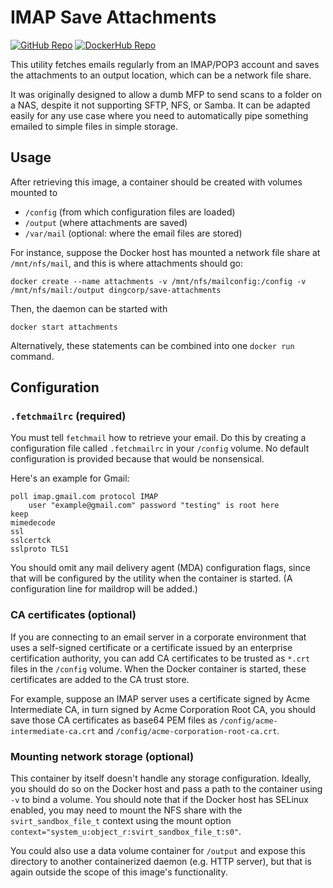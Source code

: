 IMAP Save Attachments
=======================

[![GitHub Repo](https://img.shields.io/badge/GitHub-repo-brightgreen?logo=github)](https://github.com/JenswBE/docker-save-attachments)
[![DockerHub Repo](https://img.shields.io/badge/DockerHub-repo-blue?logo=docker)](https://hub.docker.com/r/jenswbe/imap-save-attachments)

This utility fetches emails regularly from an IMAP/POP3 account and saves the attachments to an output location, which can be a network file share.

It was originally designed to allow a dumb MFP to send scans to a folder on a NAS, despite it not supporting SFTP, NFS, or Samba. It can be adapted easily for any use case where you need to automatically pipe something emailed to simple files in simple storage.

## Usage

After retrieving this image, a container should be created with volumes mounted to

- `/config` (from which configuration files are loaded)
- `/output` (where attachments are saved)
- `/var/mail` (optional: where the email files are stored)

For instance, suppose the Docker host has mounted a network file share at `/mnt/nfs/mail`, and this is where attachments should go: 

```
docker create --name attachments -v /mnt/nfs/mailconfig:/config -v /mnt/nfs/mail:/output dingcorp/save-attachments
```

Then, the daemon can be started with

```
docker start attachments
```

Alternatively, these statements can be combined into one `docker run` command.

## Configuration

### `.fetchmailrc` (required)

You must tell `fetchmail` how to retrieve your email. Do this by creating a configuration file called `.fetchmailrc` in your `/config` volume. No default configuration is provided because that would be nonsensical.

Here's an example for Gmail:

```
poll imap.gmail.com protocol IMAP
	user "example@gmail.com" password "testing" is root here
keep
mimedecode
ssl
sslcertck
sslproto TLS1
```

You should omit any mail delivery agent (MDA) configuration flags, since that will be configured by the utility when the container is started. (A configuration line for maildrop will be added.)

### CA certificates (optional)

If you are connecting to an email server in a corporate environment that uses a self-signed certificate or a certificate issued by an enterprise certification authority, you can add CA certificates to be trusted as `*.crt` files in the `/config` volume. When the Docker container is started, these certificates are added to the CA trust store.

For example, suppose an IMAP server uses a certificate signed by Acme Intermediate CA, in turn signed by Acme Corporation Root CA, you should save those CA certificates as base64 PEM files as `/config/acme-intermediate-ca.crt` and `/config/acme-corporation-root-ca.crt`.

### Mounting network storage (optional)

This container by itself doesn't handle any storage configuration. Ideally, you should do so on the Docker host and pass a path to the container using `-v` to bind a volume. You should note that if the Docker host has SELinux enabled, you may need to mount the NFS share with the `svirt_sandbox_file_t` context using the mount option `context="system_u:object_r:svirt_sandbox_file_t:s0"`.

You could also use a data volume container for `/output` and expose this directory to another containerized daemon (e.g. HTTP server), but that is again outside the scope of this image's functionality.
